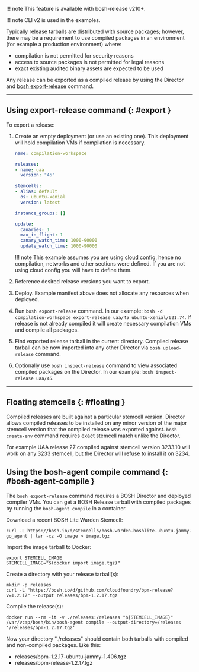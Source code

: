 !!! note
    This feature is available with bosh-release v210+.

!!! note
    CLI v2 is used in the examples.

Typically release tarballs are distributed with source packages; however, there may be a requirement to use compiled packages in an environment (for example a production environment) where:

- compilation is not permitted for security reasons
- access to source packages is not permitted for legal reasons
- exact existing audited binary assets are expected to be used

Any release can be exported as a compiled release by using the Director and [bosh export-release](cli-v2.md#export-release) command.

---
## Using export-release command {: #export }

To export a release:

1. Create an empty deployment (or use an existing one). This deployment will hold compilation VMs if compilation is necessary.

    ```yaml
    name: compilation-workspace

    releases:
    - name: uaa
      version: "45"

    stemcells:
    - alias: default
      os: ubuntu-xenial
      version: latest

    instance_groups: []

    update:
      canaries: 1
      max_in_flight: 1
      canary_watch_time: 1000-90000
      update_watch_time: 1000-90000
    ```

    !!! note
        This example assumes you are using [cloud config](cloud-config.md), hence no compilation, networks and other sections were defined. If you are not using cloud config you will have to define them.

1. Reference desired release versions you want to export.

1. Deploy. Example manifest above does not allocate any resources when deployed.

1. Run `bosh export-release` command. In our example: `bosh -d compilation-workspace export-release uaa/45 ubuntu-xenial/621.74`. If release is not already compiled it will create necessary compilation VMs and compile all packages.

1. Find exported release tarball in the current directory. Compiled release tarball can be now imported into any other Director via `bosh upload-release` command.

1. Optionally use `bosh inspect-release` command to view associated compiled packages on the Director. In our example: `bosh inspect-release uaa/45`.

---
## Floating stemcells {: #floating }

Compiled releases are built against a particular stemcell version. Director allows compiled releases to be installed on any minor version of the major stemcell version that the compiled release was exported against. `bosh create-env` command requires exact stemcell match unlike the Director.

For example UAA release 27 compiled against stemcell version 3233.10 will work on any 3233 stemcell, but the Director will refuse to install it on 3234.

## Using the bosh-agent compile command {: #bosh-agent-compile }

The `bosh export-release` command requires a BOSH Director and deployed compiler VMs.
You can get a BOSH Release tarball with compiled packages by running the `bosh-agent compile` in a container.

Download a recent BOSH Lite Warden Stemcell:

```shell
curl -L https://bosh.io/d/stemcells/bosh-warden-boshlite-ubuntu-jammy-go_agent | tar -xz -O image > image.tgz
```

Import the image tarball to Docker:

```shell
export STEMCELL_IMAGE
STEMCELL_IMAGE="$(docker import image.tgz)"
```

Create a directory with your release tarball(s):

```shell
mkdir -p releases
curl -L "https://bosh.io/d/github.com/cloudfoundry/bpm-release?v=1.2.17" --output releases/bpm-1.2.17.tgz
```

Compile the release(s):

```shell
docker run --rm -it -v ./releases:/releases "${STEMCELL_IMAGE}" /var/vcap/bosh/bin/bosh-agent compile --output-directory=/releases '/releases/bpm-1.2.17.tgz'
```

Now your directory "./releases" should contain both tarballs with compiled and non-compiled packages. Like this:

- releases/bpm-1.2.17-ubuntu-jammy-1.406.tgz
- releases/bpm-release-1.2.17.tgz
